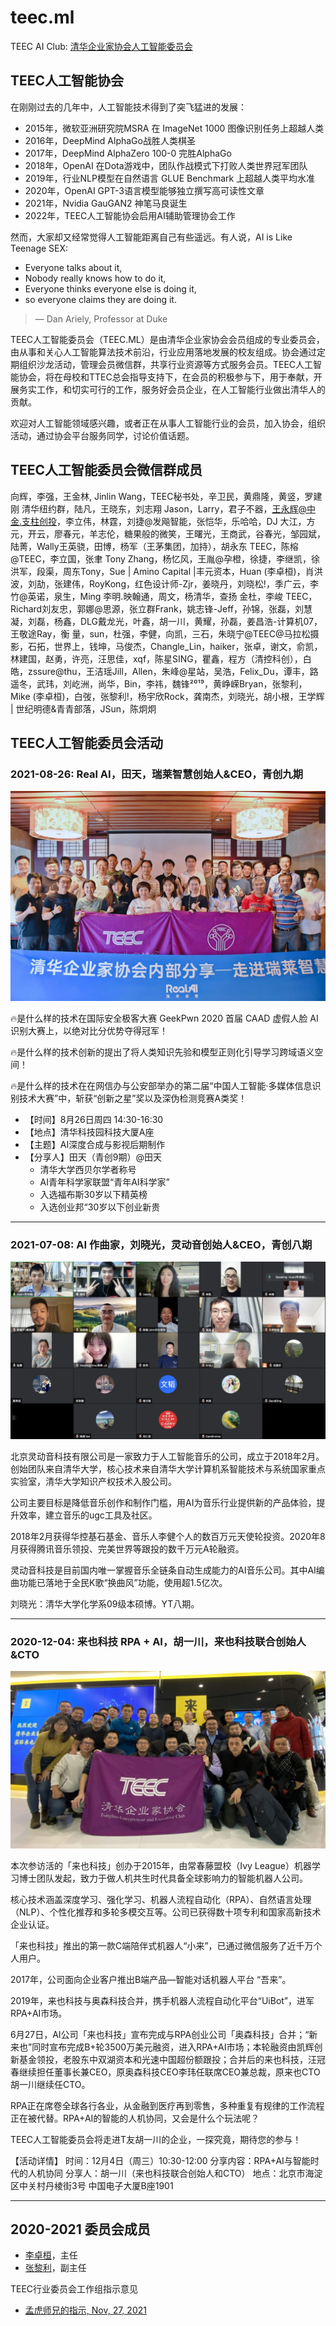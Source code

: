 # teec.ml

TEEC AI Club: [清华企业家协会人工智能委员会](https://teec.org.cn/organization/organization-details?id=211)

## TEEC人工智能协会

在刚刚过去的几年中，人工智能技术得到了突飞猛进的发展：

- 2015年，微软亚洲研究院MSRA 在 ImageNet 1000 图像识别任务上超越人类
- 2016年，DeepMind AlphaGo战胜人类棋圣
- 2017年，DeepMind AlphaZero 100-0 完胜AlphaGo
- 2018年，OpenAI 在Dota游戏中，团队作战模式下打败人类世界冠军团队
- 2019年，行业NLP模型在自然语言 GLUE Benchmark 上超越人类平均水准
- 2020年，OpenAI GPT-3语言模型能够独立撰写高可读性文章
- 2021年，Nvidia GauGAN2 神笔马良诞生
- 2022年，TEEC人工智能协会启用AI辅助管理协会工作

然而，大家却又经常觉得人工智能距离自己有些遥远。有人说，AI is Like Teenage SEX:

- Everyone talks about it,
- Nobody really knows how to do it,
- Everyone thinks everyone else is doing it,
- so everyone claims they are doing it.

> &mdash; Dan Ariely, Professor at Duke

TEEC人工智能委员会（TEEC.ML）是由清华企业家协会会员组成的专业委员会，由从事和关心人工智能算法技术前沿，行业应用落地发展的校友组成。协会通过定期组织沙龙活动，管理会员微信群，共享行业资源等方式服务会员。TEEC人工智能协会，将在母校和TTEC总会指导支持下，在会员的积极参与下，用于奉献，开展务实工作，和切实可行的工作，服务好会员企业，在人工智能行业做出清华人的贡献。

欢迎对人工智能领域感兴趣，或者正在从事人工智能行业的会员，加入协会，组织活动，通过协会平台服务同学，讨论价值话题。

## TEEC人工智能委员会微信群成员

向辉，李强，王金林, Jinlin Wang，TEEC秘书处，辛卫民，黄鼎隆，黄竖，罗建刚 清华纽约群，陆凡，王晓东，刘志翔 Jason，Larry，君子不器，王永辉@中金.支柱创投，李立伟，林霆，刘捷@发飚智能，张恺华，乐哈哈，DJ 大江，方元，开云，廖春元，羊志伦，糖果般的微笑，王曙光，王商武，谷春光，邹园斌，陆菁，Wally王英骁，田博，杨军（王茅集团，加持），胡永东 TEEC，陈榕@TEEC，李立国，张聿 Tony Zhang，杨忆风，王胤@孕橙，徐捷，李继凯，徐洪军，段渠，周东Tony，Sue | Amino Capital |丰元资本，Huan (李卓桓)，肖洪波，刘劼，张建伟，RoyKong，红色设计师-Zjr，姜晓丹，刘晓松!，季广云，李竹@英诺，泉生，Ming 李明.映翰通，周文，杨清华，查扬 金杜，李峻 TEEC，Richard刘友忠，郭娜@思源，张立群Frank，姚志锋-Jeff，孙锦，张磊，刘慧凝，刘磊，杨鑫，DLG戴龙光，叶鑫，胡一川，黄耀，孙磊，姜昌浩-计算机07，王敬途Ray，衡 量，sun，杜强，李健，向凯，三石，朱晓宁@TEEC@马拉松摄影，石拓，世界上，钱坤，马俊杰，Changle_Lin，haiker，张卓，谢文，俞凯，林建国，赵勇，许亮，汪思佳，xqf，陈星SING，瞿鑫，程方（清控科创），白皓，zssure@thu，王洁瑶Jill，Allen，朱峰@星站，吴浩，Felix_Du，谭丰，路遥冬，武玮，刘屹洲，尚华，Bin，李祎，魏锋²⁰¹⁹，黄峥嵘Bryan，张黎利，Mike (李卓桓)，白弢，张黎利!，杨宇欣Rock，龚南杰，刘晓光，胡小根，王学辉 | 世纪明德&青青部落，JSun，陈炯炯

## TEEC人工智能委员会活动

### 2021-08-26: Real AI，田天，瑞莱智慧创始人&CEO，青创九期

![TEEC人工智能委员会：Real AI 瑞莱智慧 田天](docs/images/2021-08-26-real-ai.webp)

🔥是什么样的技术在国际安全极客大赛 GeekPwn 2020 首届 CAAD 虚假人脸 AI 识别大赛上，以绝对比分优势夺得冠军！

🔥是什么样的技术创新的提出了将人类知识先验和模型正则化引导学习跨域语义空间！

🔥是什么样的技术在在网信办与公安部举办的第二届“中国人工智能·多媒体信息识别技术大赛”中，斩获“创新之星”奖以及深伪检测竞赛A类奖！

- 【时间】8月26日周四 14:30-16:30
- 【地点】清华科技园科技大厦A座
- 【主题】AI深度合成与影视后期制作
- 【分享人】田天（青创9期）@田天
  - 清华大学西贝尔学者称号
  - AI青年科学家联盟“青年AI科学家”
  - 入选福布斯30岁以下精英榜
  - 入选创业邦“30岁以下创业新贵

-----

### 2021-07-08: AI 作曲家，刘晓光，灵动音创始人&CEO，青创八期

![TEEC人工智能委员会：AI 作曲家 刘晓光 灵动音](docs/images/2021-07-08-ai-music.webp)

北京灵动音科技有限公司是一家致力于人工智能音乐的公司，成立于2018年2月。创始团队来自清华大学，核心技术来自清华大学计算机系智能技术与系统国家重点实验室，清华大学知识产权技术入股公司。

公司主要目标是降低音乐创作和制作门槛，用AI为音乐行业提供新的产品体验，提升效率，建立音乐的ugc工具及社区。

2018年2月获得华控基石基金、音乐人李健个人的数百万元天使轮投资。2020年8月获得腾讯音乐领投、完美世界等跟投的数千万元A轮融资。

灵动音科技是目前国内唯一掌握音乐全链条自动生成能力的AI音乐公司。其中AI编曲功能已落地于全民K歌“换曲风”功能，使用超1.5亿次。

刘晓光：清华大学化学系09级本硕博。YT八期。

-----

### 2020-12-04: 来也科技 RPA + AI，胡一川，来也科技联合创始人&CTO

![TEEC人工智能委员会：来也科技 RPA + AI，胡一川，来也科技联合创始人&CTO](docs/images/2020-12-04-rpa-ai.webp)

本次参访活的「来也科技」创办于2015年，由常春藤盟校（Ivy League）机器学习博士团队发起，致力于做人机共生时代具备全球影响力的智能机器人公司。

核心技术涵盖深度学习、强化学习、机器人流程自动化（RPA）、自然语言处理（NLP）、个性化推荐和多轮多模交互等。公司已获得数十项专利和国家高新技术企业认证。

「来也科技」推出的第一款C端陪伴式机器人“小来”，已通过微信服务了近千万个人用户。

2017年，公司面向企业客户推出B端产品—智能对话机器人平台 “吾来”。

2019年，来也科技与奥森科技合并，携手机器人流程自动化平台“UiBot”，进军RPA+AI市场。

6月27日，AI公司「来也科技」宣布完成与RPA创业公司「奥森科技」合并；“新来也”同时宣布完成B+轮3500万美元融资，进入RPA+AI市场；本轮融资由凯辉创新基金领投，老股东中双湖资本和光速中国超份额跟投；合并后的来也科技，汪冠春继续担任董事长兼CEO，原奥森科技CEO李玮任联席CEO兼总裁，原来也CTO胡一川继续任CTO。

RPA正在席卷全球各行各业，从金融到医疗再到零售，多种重复有规律的工作流程正在被代替。RPA+AI的智能的人机协同，又会是什么个玩法呢？

TEEC人工智能委员会将走进T友胡一川的企业，一探究竟，期待您的参与！

【活动详情】
时间：12月4日（周三）10:30-12:00
分享内容：RPA+AI与智能时代的人机协同
分享人：胡一川（来也科技联合创始人和CTO）
地点：北京市海淀区中关村丹棱街3号 中国电子大厦B座1901

-----

## 2020-2021 委员会成员

- [李卓桓](http://teec.org.cn/member/member-detail?id=104)，主任
- [张黎利](http://teec.org.cn/member/member-detail?id=268)，副主任

TEEC行业委员会工作组指示意见

- [孟虎师兄的指示, Nov, 27, 2021](menghu-nov-22-2021.md)